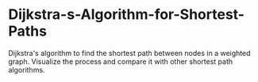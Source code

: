 # Dijkstra-s-Algorithm-for-Shortest-Paths
Dijkstra's  algorithm to find the shortest  path between nodes in a  weighted graph. Visualize the  process and compare it with  other shortest path algorithms.
